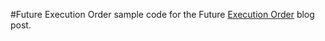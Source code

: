 #Future Execution Order
sample code for the Future [Execution Order](http://blog.ssanj.net/posts/2015-03-22-future-execution-order.markdown.html) blog post.
